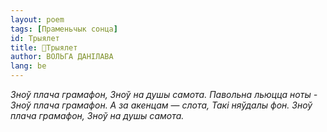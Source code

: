 ```yaml
---
layout: poem
tags: [Праменьчык сонца]
id: Трыялет
title: 🚧Трыялет
author: ВОЛЬГА ДАНІЛАВА
lang: be
---
```



_Зноў плача грамафон, Зноў на душы самота. Павольна льюцца ноты_ _-_ _Зноў плача грамафон. А за акенцам_ — _слота, Такі няўдалы фон._
_Зноў плача грамафон, Зноў на душы самота._
